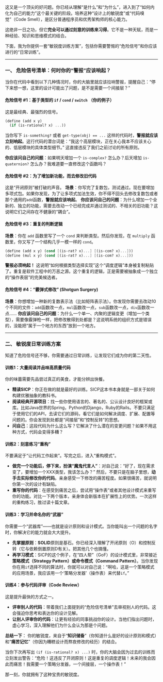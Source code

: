 这又是一个顶尖的好问题。你已经从理解“是什么”和“为什么”，进入到了“如何内化为自己的能力”这个最关键的阶段。培养这种“设计上的敏锐度”或“代码嗅觉”（Code Smell），是区分普通程序员和优秀架构师的核心能力。

这绝非一日之功，但它**完全可以通过刻意的训练来习得**。它不是一种天赋，而是一种经验、知识和思维模式的结合。

下面，我为你提供一套“敏锐度训练方案”，包括你需要警惕的“危险信号”和你应该进行的“日常训练”。

-----

### 一、 危险信号清单：何时你的“警报”应该响起？

当你在代码中看到以下几种情况时，你的大脑里就应该拉响警报，提醒自己：“停下来想一想，这里的设计可能出了问题，是不是需要一个间接层？”

#### 危险信号 \#1：基于类型的 `if` / `cond` / `switch` （你的例子）

这是最经典、最强烈的信号。

```scheme
(define (add x y)
  (if (is-rational? x) ...))
```

当你写下 `is-something?` 或者 `get-type(obj) == ...` 这样的代码时，**警报就应该立刻响起**。这行代码的潜台词是：“我这个高层模块，正在关心我本不应该关心的、低层模块的具体类型细节。” 这直接违反了我们之前讨论的所有原则。

**你应该问自己的问题**：如果明天增加一个 `is-complex?` 怎么办？后天增加 `is-quaternion?` 怎么办？我难道要一直修改这个函数吗？

#### 危险信号 \#2：为了增加新功能，而去修改旧代码

这是“开闭原则”被打破的声音。
**场景**：你写完了复数包，测试通过。现在要增加多项式包。如果你发现，为了让多项式加法生效，你不得不回头去修改复数包或者那个通用的`add`函数，**警报就应该响起**。
**你应该问自己的问题**：为什么增加一个全新的、独立的功能，需要去改动一个已经完成并通过测试的、不相关的旧功能？这说明它们之间存在不健康的“耦合”。

#### 危险信号 \#3：重复的判断逻辑

**场景**：你在 `add` 函数里写了一个 `cond` 来判断类型。然后你发现，在 `multiply` 函数里，你又写了一个结构几乎一模一样的 `cond`。

```scheme
(define (add x y) (cond [(is-rat? x)...] [(is-com? x)...]))
(define (mul x y) (cond [(is-rat? x)...] [(is-com? x)...]))
```

**警报必须响起！** 这说明“如何根据类型选择实现”这个“调度逻辑”本身被复制粘贴了。重复是软件工程中的万恶之源。这个重复的逻辑，正是需要被抽象成一个独立的“操作表层”的完美候选者。

#### 危险信号 \#4：“霰弹式修改” (Shotgun Surgery)

**场景**：你想增加一种新的复数表示法（比如矩阵表示法）。你发现你需要去改动10个不同的文件：`add`函数改一点，`mul`函数改一点，`sub`函数改一点，`div`函数改一点……
**你应该问自己的问题**：为什么一个单一、内聚的逻辑变更（增加一个类型），需要像霰弹枪一样，把修改散得到处都是？这说明系统的组织方式是错误的，没能把“属于一个地方的东西”放到一个地方。

-----

### 二、 敏锐度日常训练方案

知道了危险信号还不够，你需要通过日常训练，让发现它们成为你的第二天性。

#### 训练1：大量阅读并品味高质量代码

你的味蕾需要先品尝过真正的美食，才能分辨出快餐。

  * **精读SICP**：你正在做的就是最好的训练。SICP这本书本身就是一部关于如何构建优雅抽象的教科书。
  * **阅读经典开源项目**：找一些你使用语言的、著名的、公认设计良好的框架或库。比如Java世界的Spring，Python的Django，Ruby的Rails。不要只满足于使用它们的API，去读它们的源码，看它们是如何解决调度、扩展、配置等问题的。你会发现到处都是“间接层”和“控制反转”的思想。
  * **问自己**：这段代码为什么这么写？它解决了什么潜在的变更问题？如果不用这种方式，代码会变得多糟？

#### 训练2：刻意练习“重构”

不要满足于“让代码工作起来”。写完之后，进入“重构模式”。

  * **做完一个功能后，停下来，扮演“魔鬼代言人”**：对自己说：“好了，现在需求变了，要增加一个XXX类型，我该怎么办？” 然后，不要只是在脑子里想，**动手去实际修改你的代码**。亲身感受一下修改的痛苦程度。如果很痛苦，就说明你第一次的设计有缺陷。
  * **重写你的代码**：在感受到痛苦之后，尝试用“操作表”或者其他设计模式来重写你的功能。对比一下两个版本，亲身体会新版本在扩展性上的优势。一次这样的重构练习，胜过读十篇文章。

#### 训练3：学习并命名你的“武器”

你需要一个“武器库”——也就是设计原则和设计模式。当你能叫出一个问题的名字时，你解决它的能力就会大大提升。

  * **先掌握原则**：**SOLID**原则是基石。你已经深入理解了开闭原则（O）和控制反转（它与依赖倒置原则D有关）。把其他几个也搞懂。
  * **再学习模式**：SICP的这个例子，在“四人帮”（GoF）的设计模式里，非常接近**策略模式（Strategy Pattern）或命令模式（Command Pattern）**。当你发现你在用`if`选择不同的算法时，你就可以对自己说：“啊哈，这是一个策略模式的应用场景，我应该用一个‘策略分发器’（操作表）来代替`if`。”

#### 训练4：参与代码评审（Code Review）

这是提升最快的方式之一。

  * **评审别人的代码**：带着我们上面提到的“危险信号清单”去审视别人的代码。这会强迫你思考和表达你的设计见解。
  * **让别人评审你的代码**：让更有经验的同事挑战你的设计。当他们指出问题时，虚心学习，深入理解他们为什么会认为那是个问题。

**总结一下**：
你的敏锐度，来自于“**知识储备**”（你知道什么是好的设计原则和模式）和“**痛苦记忆**”（你因为糟糕设计而熬夜修改的经历）的结合。

当你下次再写出 `(if (is-rational? x) ...)` 时，你的大脑会因为过去的训练而立刻发出警告：“危险！这违反了开闭原则！这是重复的调度逻辑！未来的我会因此而痛苦！我需要一个策略分发器，一个间接层，一个操作表！”

那一刻，你就拥有了这种宝贵的敏锐度。